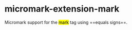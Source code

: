 # micromark-extension-mark

Micromark support for the <mark>mark</mark> tag using ==equals signs==.
